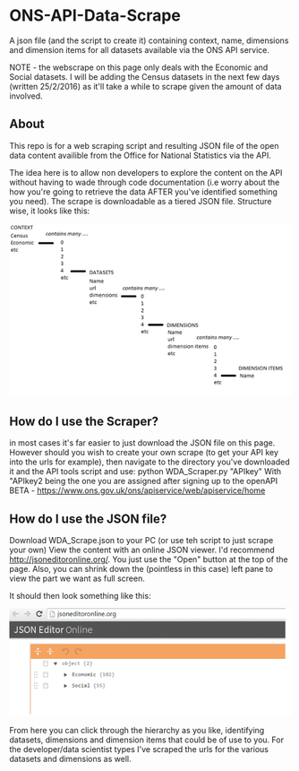 # ONS-API-Data-Scrape

A json file (and the script to create it) containing context, name, dimensions and dimension items for all datasets available via the ONS API service.

NOTE - the webscrape on this page only deals with the Economic and Social datasets. I will be adding the Census datasets in the next few days (written 25/2/2016) as  it'll take a while to scrape given the amount of data involved.

## About
This repo is for a web scraping script and resulting JSON file of the open data content availible from the Office for National Statistics via the API.

The idea here is to allow non developers to explore the content on the API without having to wade through code documentation (i.e worry about the how you're going to retrieve the data AFTER you've identified something you need).
The scrape is downloadable as a tiered JSON file. Structure wise, it looks like this:

![alt tag](/documentation_images/hierarchy.png)

## How do I use the Scraper?
in most cases it's far easier to just download the JSON file on this page. However should you wish to create your own scrape (to get your API key into the urls for example), then navigate to the directory you've downloaded it and the API tools script and use:
python WDA_Scraper.py "APIkey"
With "APIkey2 being the one you are assigned after signing up to the openAPI BETA - https://www.ons.gov.uk/ons/apiservice/web/apiservice/home

## How do I use the JSON file?
Download WDA_Scrape.json to your PC (or use teh script to  just scrape your own)
View the content with an online JSON viewer. I'd recommend http://jsoneditoronline.org/. You just use the "Open" button at the top of the page. Also, you can shrink down the (pointless in this case) left pane to view the part we want as full screen.

It should then look something like this:

![alt tag](/documentation_images/screenshot.png)

From here you can click through the hierarchy as you like, identifying datasets, dimensions and dimension items that could be of use to you.
For the developer/data scientist types I've scraped the urls for the various datasets and dimensions as well.

